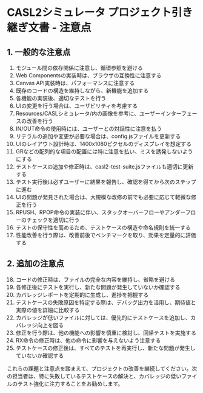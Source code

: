 # CASL2シミュレータ プロジェクト引き継ぎ文書 - 注意点

## 1. 一般的な注意点
1. モジュール間の依存関係に注意し、循環参照を避ける
2. Web Componentsの実装時は、ブラウザの互換性に注意する
3. Canvas API実装時は、パフォーマンスに注意する
4. 既存のコードの構造を維持しながら、新機能を追加する
5. 各機能の実装後、適切なテストを行う
6. UIの変更を行う場合は、ユーザビリティを考慮する
7. Resources/CASLシミュレータ/内の画像を参考に、ユーザーインターフェースの改善を行う
8. IN/OUT命令の使用時には、ユーザーとの対話性に注意を払う
9. リテラルの追加や変更が必要な場合は、config.jsファイルを更新する
10. UIのレイアウト設計時は、1400x1080ピクセルのディスプレイを想定する
11. GRなどの配列的な項目の配置には特に注意を払い、ミスを誘発しないようにする
12. テストケースの追加や修正時は、casl2-test-suite.jsファイルも適切に更新する
13. テスト実行後は必ずユーザーに結果を報告し、確認を得てから次のステップに進む
14. UIの問題が発見された場合は、大規模な改修の前でも必要に応じて軽微な修正を行う
15. RPUSH、RPOP命令の実装に伴い、スタックオーバーフローやアンダーフローのチェックを適切に行う
16. テストの保守性を高めるため、テストケースの構造や命名規則を統一する
17. 性能改善を行う際は、改善前後でベンチマークを取り、効果を定量的に評価する

## 2. 追加の注意点
18. コードの修正時は、ファイルの完全な内容を維持し、省略を避ける
19. 各修正後にテストを実行し、新たな問題が発生していないか確認する
20. カバレッジレポートを定期的に生成し、進捗を把握する
21. テストケースの失敗原因を特定する際は、デバッグ出力を活用し、期待値と実際の値を詳細に比較する
22. カバレッジが低いファイルに対しては、優先的にテストケースを追加し、カバレッジ向上を図る
23. 修正を行う際は、他の機能への影響を慎重に検討し、回帰テストを実施する
24. RX命令の修正時は、他の命令に影響を与えないよう注意する
25. テストケースの修正後は、すべてのテストを再実行し、新たな問題が発生していないか確認する

これらの課題と注意点を踏まえて、プロジェクトの改善を継続してください。次の担当者は、特に失敗しているテストケースの解決と、カバレッジの低いファイルのテスト強化に注力することをお勧めします。
